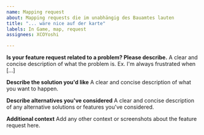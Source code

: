 ```yaml
---
name: Mapping request
about: Mapping requests die im unabhängig des Bauamtes lauten
title: "... wäre nice auf der karte"
labels: In Game, map, request
assignees: XCOYoshi

---
```


**Is your feature request related to a problem? Please describe.**
A clear and concise description of what the problem is. Ex. I'm always frustrated when [...]

**Describe the solution you'd like**
A clear and concise description of what you want to happen.

**Describe alternatives you've considered**
A clear and concise description of any alternative solutions or features you've considered.

**Additional context**
Add any other context or screenshots about the feature request here.
